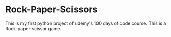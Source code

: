 # Rock-Paper-Scissors
This is my first python project of udemy's 100 days of code course. This is a Rock-paper-scissor game.

